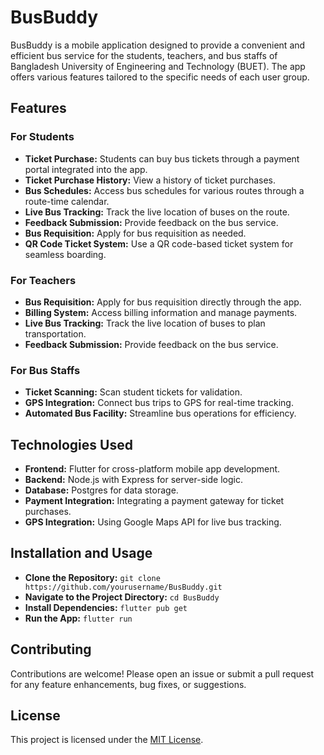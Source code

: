 # BusBuddy

BusBuddy is a mobile application designed to provide a convenient and efficient bus service for the students, teachers, and bus staffs of Bangladesh University of Engineering and Technology (BUET). The app offers various features tailored to the specific needs of each user group.

## Features

### For Students
- **Ticket Purchase:** Students can buy bus tickets through a payment portal integrated into the app.
- **Ticket Purchase History:** View a history of ticket purchases.
- **Bus Schedules:** Access bus schedules for various routes through a route-time calendar.
- **Live Bus Tracking:** Track the live location of buses on the route.
- **Feedback Submission:** Provide feedback on the bus service.
- **Bus Requisition:** Apply for bus requisition as needed.
- **QR Code Ticket System:** Use a QR code-based ticket system for seamless boarding.

### For Teachers
- **Bus Requisition:** Apply for bus requisition directly through the app.
- **Billing System:** Access billing information and manage payments.
- **Live Bus Tracking:** Track the live location of buses to plan transportation.
- **Feedback Submission:** Provide feedback on the bus service.

### For Bus Staffs
- **Ticket Scanning:** Scan student tickets for validation.
- **GPS Integration:** Connect bus trips to GPS for real-time tracking.
- **Automated Bus Facility:** Streamline bus operations for efficiency.

## Technologies Used
- **Frontend:** Flutter for cross-platform mobile app development.
- **Backend:** Node.js with Express for server-side logic.
- **Database:** Postgres for data storage.
- **Payment Integration:** Integrating a payment gateway for ticket purchases.
- **GPS Integration:** Using Google Maps API for live bus tracking.

## Installation and Usage
- **Clone the Repository:** `git clone https://github.com/yourusername/BusBuddy.git`
- **Navigate to the Project Directory:** `cd BusBuddy`
- **Install Dependencies:** `flutter pub get`
- **Run the App:** `flutter run`

## Contributing
Contributions are welcome! Please open an issue or submit a pull request for any feature enhancements, bug fixes, or suggestions.

## License
This project is licensed under the [MIT License](LICENSE).
